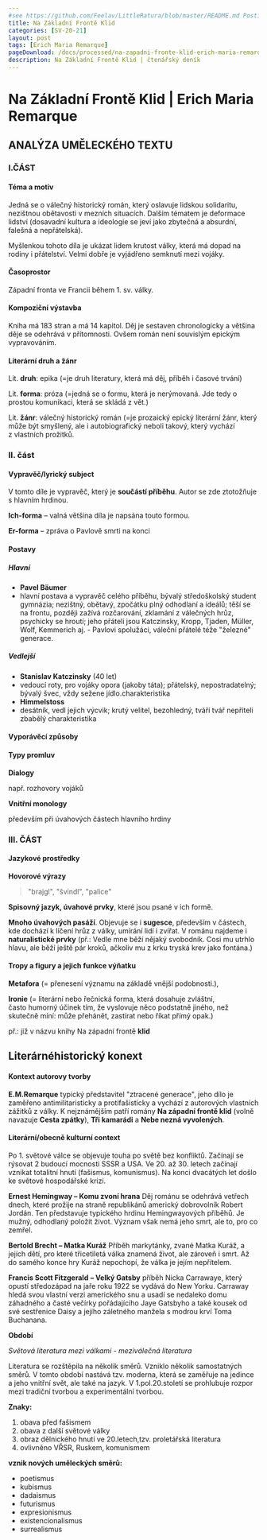```yaml
---
#see https://github.com/Feelav/LittleRatura/blob/master/README.md Posting new books
title: Na Základní Frontě Klid
categories: [SV-20-21]
layout: post
tags: [Erich Maria Remarque]
pageDownload: /docs/processed/na-zapadni-fronte-klid-erich-maria-remarque.docx
description: Na Základní Frontě Klid | čtenářský deník
---
```


# Na Základní Frontě Klid | Erich Maria Remarque

## ANALÝZA UMĚLECKÉHO TEXTU

### I.ČÁST

#### Téma a motiv

Jedná se o válečný historický román, který oslavuje lidskou solidaritu,
nezištnou obětavosti v mezních situacích. Dalším tématem je deformace
lidství (dosavadní kultura a ideologie se jeví jako zbytečná a absurdní,
falešná a nepřátelská).

Myšlenkou tohoto díla je ukázat lidem krutost války, která má dopad na
rodiny i přátelství. Velmi dobře je vyjádřeno semknutí mezi vojáky.

#### Časoprostor

Západní fronta ve Francii během 1. sv. války.

#### Kompoziční výstavba

Kniha má 183 stran a má 14 kapitol. Děj je sestaven chronologicky a
většina děje se odehrává v přítomnosti. Ovšem román není souvislým
epickým vypravováním.

#### Literární druh a žánr

Lit. **druh**: epika (=je druh
literatury, která má děj, příběh i časové trvání)

Lit. **forma**: próza (=jedná se o formu,
která je nerýmovaná. Jde tedy o prostou komunikaci, která se skládá
z vět.)

Lit. **žánr**: válečný historický román
(=je prozaický epický literární žánr, který může být smyšlený, ale i
autobiografický neboli takový, který vychází z vlastních prožitků.

### II. část

#### Vypravěč/lyrický subject

V tomto díle je vypravěč, který je **součástí příběhu**. Autor se zde
ztotožňuje s hlavním hrdinou.

**Ich-forma** – valná většina díla je napsána touto formou.

**Er-forma** – zpráva o Pavlově smrti na konci

#### Postavy

##### Hlavní

- **Pavel Bäumer**   
 - hlavní postava a vypravěč celého příběhu, bývalý středoškolský student gymnázia; nezištný, obětavý, zpočátku plný odhodlaní a ideálů; těší se na frontu, později zažívá rozčarování, zklamání z válečných hrůz, psychicky se hroutí; jeho přáteli jsou Katczinsky, Kropp, Tjaden, Müller, Wolf, Kemmerich aj. - Pavlovi spolužáci, váleční přátelé téže "železné" generace. 
##### Vedlejší

- **Stanislav Katczinsky** (40 let)  
 - vedoucí roty, pro vojáky opora (jakoby táta); přátelský, nepostradatelný; bývalý švec, vždy sežene jídlo.charakteristika
- **Himmelstoss**  
 - desátník, vedl jejich výcvik; krutý velitel, bezohledný, tváří tvář nepříteli zbabělý charakteristika

#### Vyporávěcí způsoby

#### Typy promluv

**Dialogy** 

např. rozhovory vojáků

**Vnitřní monology** 

především při úvahových částech hlavního hrdiny

### III. ČÁST

#### Jazykové prostředky

**Hovorové výrazy** 

> "brajgl", "švindl", "palice"

**Spisovný jazyk, úvahové prvky**, které jsou psané v ich formě.

**Mnoho úvahových pasáží**. Objevuje se i **sugesce**,
především v částech, kde dochází k líčení hrůz z války, umírání lidí i
zvířat. V románu najdeme i **naturalistické prvky** (př.: Vedle mne běží
nějaký svobodník. Cosi mu utrhlo hlavu, ale běží ještě pár kroků,
ačkoliv mu z krku tryská krev jako fontána.)

#### Tropy a figury a jejich funkce výňatku

**Metafora** (= přenesení významu na základě vnější podobnosti.),

**Ironie** (= literární nebo řečnická forma, která dosahuje zvláštní, často humorný účinek tím, že vyslovuje něco podstatně jiného, než skutečně míní: může přehánět, zastírat nebo říkat přímý opak.)

př.: již v názvu knihy Na západní frontě **klid**

## Literárnéhistorický konext

#### Kontext autorovy tvorby

**E.M.Remarque**
typický představitel "ztracené generace", jeho dílo je zaměřeno
antimilitaristicky a protifašisticky a vychází z autorových vlastních
zážitků z války. K nejznámějším patří romány **Na západní frontě
klid** (volně navazuje **Cesta zpátky**), **Tři kamarádi** a **Nebe
nezná vyvolených**.

#### Literární/obecně kulturní context

Po 1. světové válce se objevuje touha po světě bez konfliktů. Začínají
se rýsovat 2 budoucí mocnosti SSSR a USA. Ve 20. až 30. letech začínají
vznikat totalitní hnutí (fašismus, komunismus). Na konci dvacátých let
došlo ke světové hospodářské krizi.

**Ernest Hemingway – Komu zvoní hrana** 
Děj románu se odehrává vetřech dnech, které prožije na straně republikánů americký dobrovolník Robert Jordán. Ten představuje typického hrdinu Hemingwayových příběhů.
Je mužný, odhodlaný položit život. Význam však nemá jeho smrt, ale to,
pro co zemřel.

**Bertold Brecht – Matka Kuráž**
Příběh markytánky, zvané Matka Kuráž,
a jejích dětí, pro které třicetiletá válka znamená život, ale zároveň i
smrt. Až do samého konce hry Kuráž nepochopí, že válka je jejím
nepřítelem.

**Francis Scott Fitzgerald** **– Velký Gatsby** 
příběh Nicka Carrawaye,
který opustí středozápad na jaře roku 1922 se vydává do New Yorku.
Carraway hledá svou vlastní verzi amerického snu a usadí se nedaleko
domu záhadného a časté večírky pořádajícího Jaye Gatsbyho a také kousek
od své sestřenice Daisy a jejího záletného manžela s modrou krví Toma
Buchanana.

**Období**

*Světová literatura mezi válkami - meziválečná literatura*

Literatura se rozštěpila na několik směrů. Vzniklo několik samostatných
směrů. V tomto období nastává tzv. moderna, která se zaměřuje na jedince
a jeho vnitřní svět, ale také na jazyk. V 1.pol.20.století se prohlubuje
rozpor mezi tradiční tvorbou a experimentální tvorbou.

**Znaky:**

1. obava před fašismem
1. obava z další světové války
1. obraz dělnického hnutí ve 20.letech,tzv. proletářská literatura
 1. ovlivněno VŘSR, Ruskem, komunismem

**vznik nových uměleckých směrů:** 
- poetismus
- kubismus
- dadaismus
- futurismus
- expresionismus
- existencionalismus
- surrealismus
